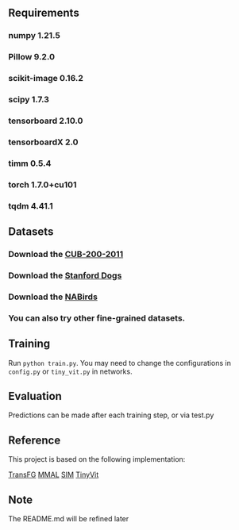 ## Requirements
### numpy                   1.21.5
### Pillow                  9.2.0
### scikit-image            0.16.2
### scipy                   1.7.3
### tensorboard             2.10.0
### tensorboardX            2.0
### timm                    0.5.4
### torch                   1.7.0+cu101
### tqdm                    4.41.1


## Datasets
### Download the [CUB-200-2011](http://www.vision.caltech.edu/visipedia-data/CUB-200-2011/CUB_200_2011.tgz) 
### Download the [Stanford Dogs](http://vision.stanford.edu/aditya86/ImageNetDogs/) 
### Download the [NABirds](https://dl.allaboutbirds.org/nabirds) 
### You can also try other fine-grained datasets. 

## Training
Run ``python train.py``. You may need to change the configurations in ``config.py`` or ``tiny_vit.py`` in networks.

## Evaluation
Predictions can be made after each training step, or via test.py

## Reference
This project is based on the following implementation:

[TransFG](https://github.com/TACJu/TransFG)
[MMAL](https://github.com/ZF4444/MMAL-Net)
[SIM](https://github.com/pku-icst-mipl/sim-trans_acmmm2022)
[TinyVit](https://github.com/microsoft/Cream/tree/main/TinyViT)

## Note
The README.md will be refined later